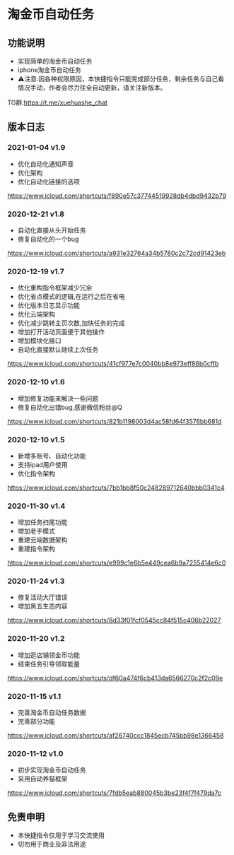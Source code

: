 # 淘金币自动任务

## 功能说明

* 实现简单的淘金币自动任务
* iphone淘金币自动任务
* ⚠️注意:因各种权限原因，本快捷指令只能完成部分任务，剩余任务与自己看情况手动，作者会尽力往全自动更新，请关注新版本。

TG群:https://t.me/xuehuashe_chat

## 版本日志

### 2021-01-04 v1.9
- 优化自动化通知声音
- 优化架构
- 优化自动化链接的选项

https://www.icloud.com/shortcuts/f890e57c37744519928db4dbd9432b79

### 2020-12-21 v1.8
- 自动化直接从头开始任务
- 修复自动化的一个bug

https://www.icloud.com/shortcuts/a931e32764a34b5780c2c72cd91423eb

### 2020-12-19 v1.7
- 优化重构指令框架减少冗余
- 优化省点模式的逻辑,在运行之后在省电
- 优化版本日志显示功能
- 优化云端架构
- 优化减少跳转主页次数,加快任务的完成
- 增加打开活动页面便于其他操作
- 增加模块化接口
- 自动化直接默认继续上次任务

https://www.icloud.com/shortcuts/41cf977e7c0040bb8e973eff86b0cffb

### 2020-12-10 v1.6
* 增加修复功能来解决一些问题
* 修复自动化出错bug,感谢微信粉丝@Q

https://www.icloud.com/shortcuts/821b1198003d4ac58fd64f3576bb681d

### 2020-12-10 v1.5
* 新增多账号、自动化功能
* 支持ipad用户使用
* 优化指令架构

https://www.icloud.com/shortcuts/7bb1bb8f50c248289712640bbb0341c4

### 2020-11-30 v1.4
* 增加任务扫尾功能
* 增加老手模式
* 重建云端数据架构
* 重建指令架构

https://www.icloud.com/shortcuts/e999c1e6b5e449cea6b9a7255414e6c0

### 2020-11-24 v1.3
* 修复活动大厅错误
* 增加黑五生态内容

https://www.icloud.com/shortcuts/8d33f01fcf0545cc84f515c406b22027

### 2020-11-20 v1.2
* 增加逛店铺领金币功能
* 结束任务引导领取能量

https://www.icloud.com/shortcuts/df60a474f6cb413da6566270c2f2c09e

### 2020-11-15 v1.1
* 完善淘金币自动任务数据
* 完善部分功能

https://www.icloud.com/shortcuts/af26740ccc1845ecb745bb98e1366458

### 2020-11-12 v1.0
* 初步实现淘金币自动任务
* 采用自动养猫框架

https://www.icloud.com/shortcuts/7fdb5eab880045b3be23f4f7f479da7c


## 免责申明
* 本快捷指令仅用于学习交流使用
* 切勿用于商业及非法用途
